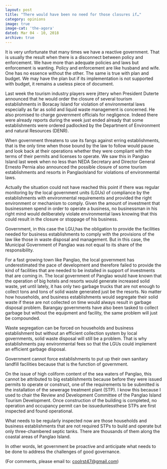 ```yaml
---
layout: post
title: "There would have been no need for those closures if…"
category: opinions
image: true
image-cat: 'the-agora'
dated: Mar 04 - 10, 2018
archive: true
---
```


It is very unfortunate that many times we have a reactive government.  That is usually the result when there is a disconnect between policy and enforcement.  We have more than adequate policies and laws but enforcement is wanting.  Policy and enforcement are like husband and wife.  One has no essence without the other.  The same is true with plan and budget.  We may have the plan but if its implementation is not supported with budget, it remains a useless piece of document. 

Last week the tourism industry players were jittery when President Duterte announced that he would order the closure of several tourism establishments in Boracay Island for violation of environmental laws especially as far as solid and liquid waste management is concerned. He also promised to charge government officials for negligence. Indeed there were already reports during the week just ended already that some establishments were ordered padlocked by the Department of Environment and natural Resources (DENR).

When government threatens to use its fangs against erring establishments, that is the only time when those bound by the law to follow would pause and look back at their operations whether they were compliant with the terms of their permits and licenses to operate.  We saw this in Panglao Island last week when no less than NEDA Secretary and Director General Ernesto Pernia also announced the possible closure of some tourism establishments and resorts in PanglaoIsland for violations of environmental laws.

Actually the situation could not have reached this point if there was regular monitoring by the local government units (LGUs) of compliance by the establishments with environmental requirements and provided the right environment or mechanism to comply.  Given the amount of investment that businessmen spend in order to operate a business, no businessman in his right mind would deliberately violate environmental laws knowing that this could result in the closure or stoppage of his business.

Government, in this case the LGU,has the obligation to provide the facilities needed for business establishments to comply with the provisions of the law like those in waste disposal and management.  But in this case, the Municipal Government of Panglao was not equal to its share of the responsibility.

For a fast growing town like Panglao, the local government has underestimated the pace of development and therefore failed to provide the kind of facilities that are needed to be installed in support of investments that are coming in.  The local government of Panglao would have known that the operation of big hotels and resorts would generate increased solid waste, yet until lately, it has only two garbage trucks that are not enough to collect tons and tons of solid waste generated just be the resorts.  No matter how households, and business establishments would segregate their solid waste if these are not collected on time would always result in garbage disposal problem. Barangay governments have also been tasked to collect garbage but without the equipment and facility, the same problem will just be compounded.

Waste segregation can be forced on households and business establishment but without an efficient collection system by local governments, solid waste disposal will still be a problem.  That is why establishments pay environmental fees so that the LGUs could implement an efficient garbage disposal.

Government cannot force establishments to put up their own sanitary landfill facilities because that is the function of government.

On the issue of high coliform content of the sea waters of Panglao, this cannot be attributed to big establishments because before they were issued permits to operate or construct, one of the requirements to be submitted is the installation of the sewerage treatment plant (STP).  I know this because I used to chair the Review and Development Committee of the Panglao Island Tourism Development. Once construction of the building is completed, no operation and occupancy permit can be issuedunlessthese STPs are first inspected and found operational.

What needs to be regularly inspected now are those households and business establishments that are not required STPs to build and operate but only three-chambered septic tanks. There are thousands of them along the coastal areas of Panglao Island.

In other words, let government be proactive and anticipate what needs to be done to address the challenges of good governance.

(For comments, please email to: coolrst47@gmail.com)